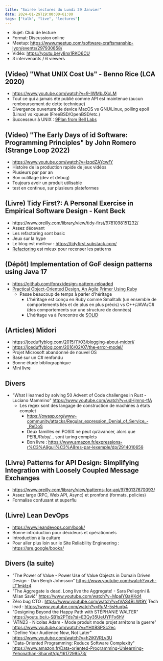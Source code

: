 ```yaml
---
title: "Soirée lectures du Lundi 29 Janvier"
date: 2024-01-29T19:00:00+01:00
tags: ["talk", "live", "lectures"]
---
```


- Sujet: Club de lecture
- Format: Discussion online
- Meetup: https://www.meetup.com/software-craftsmanship-lyon/events/297930858/
- Vidéo: https://youtu.be/y8nx1RKO6CU
- 3 intervenants / 6 viewers

## (Video) "What UNIX Cost Us" - Benno Rice (LCA 2020)

- https://www.youtube.com/watch?v=9-IWMbJXoLM
- Tout ce qui a jamais été publié comme API est maintenue (aucun remboursement de dette technique)
- Divergence ouverture de device MacOS vs GNU/Linux, polling epoll (Linux) vs kqueue (FreeBSD/OpenBSD/etc.)
- Successeur à UNIX : [9Plan from Bell Labs](https://9p.io/plan9/)

## (Video) "The Early Days of id Software: Programming Principles" by John Romero (Strange Loop 2022)

- https://www.youtube.com/watch?v=IzqdZAYcwfY
- Histoire de la production rapide de jeux vidéos
- Plusieurs par par an
- Bon outillage (dev et debug)
- Toujours avoir un produit utilisable
- test en continue, sur plusieurs plateformes

## (Livre) Tidy First?: A Personal Exercise in Empirical Software Design - Kent Beck

- https://www.oreilly.com/library/view/tidy-first/9781098151232/
- Assez décevant
- Les refactoring sont basic
- Jeux sur la hype
- Le blog est meilleur : https://tidyfirst.substack.com/
- [Refactoring](https://martinfowler.com/books/refactoring.html) est mieux pour recenser les patterns

## (Dépôt) Implementation of GoF design patterns using Java 17

- https://github.com/forax/design-pattern-reloaded
- [Practical Object-Oriented Design, An Agile Primer Using Ruby](https://www.poodr.com/)
  - Passe beaucoup de temps à parler d'héritage
    - L'héritage est conçu en Ruby comme Smalltalk (un ensemble de comportements liés et de plus en plus précis) vs C++/JAVA/C# (des comportements sur une structure de données)
    - L'héritage va à l'encontre de [SOLID](https://en.wikipedia.org/wiki/SOLID)

## (Articles) Midori

- https://joeduffyblog.com/2015/11/03/blogging-about-midori/
- https://joeduffyblog.com/2016/02/07/the-error-model/
- Projet Microsoft abandonné de nouvel OS
- Basé sur un C# renfondu
- Bonne étude bibliographique
- Mini livre

## Divers
- "What I learned by solving 50 Advent of Code challenges in Rust - Luciano Mammino" https://www.youtube.com/watch?v=udHjmno-tfA
  - Les regex sont des langage de construction de machines à états complet
    - https://owasp.org/www-community/attacks/Regular_expression_Denial_of_Service_-_ReDoS
    - Deux familles en POSIX ne peut qu’avancer, alors que PERL/Ruby/… sont turing complets
    - Bon livre : https://www.amazon.fr/expressions-r%C3%A9guli%C3%A8res-par-lexemple/dp/2914010656

## (Livre) Patterns for API Design: Simplifying Integration with Loosely Coupled Message Exchanges

- https://www.oreilly.com/library/view/patterns-for-api/9780137670093/
- Assez large (RPC, Web API, Async) et pronfond (formats, policies)
- Formalise confusant et superflu

## (Livre) Lean DevOps

- https://www.leandevops.com/book/
- Bonne introduction pour décideurs et opérationnels
- Introduction à la culture
- Pour aller plus loin sur le Site Reliability Engineering : https://sre.google/books/

## Divers (la suite)

- "The Power of Value - Power Use of Value Objects in Domain Driven Design - Dan Bergh Johnsson" https://www.youtube.com/watch?v=vh-LT1mkIz4
- "The Aggregate is dead. Long live the Aggregate! - Sara Pellegrini & Milan Savić" https://www.youtube.com/watch?v=MpalYQaKKd4
- Zéro bug CTO : https://www.youtube.com/watch?v=tVAS4BLWt9Y Tech lead : https://www.youtube.com/watch?v=RuM-5sHuqb4
- "Designing Beyond the Happy Path with STÉPHANIE WALTER" https://youtu.be/u-SB1s2PTds?si=E3Qy35UeUYFFx6hV
- "ATN23 - Nicolas Adam - Mode produit mode projet arrêtons la guerre" https://www.youtube.com/watch?v=YHXBSPSc2ec
- "Define Your Audience Now, Not Later" https://www.youtube.com/watch?v=h2iKIVRLv3U
- "Data-Oriented Programming: Reduce Software Complexity" https://www.amazon.fr/Data-oriented-Programming-Unlearning-Yehonathan-Sharvit/dp/1617298573/
